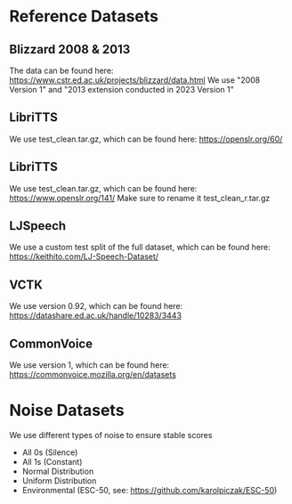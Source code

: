 # Reference Datasets

## Blizzard 2008 & 2013
The data can be found here: https://www.cstr.ed.ac.uk/projects/blizzard/data.html
We use "2008 Version 1" and "2013 extension conducted in 2023 Version 1"

## LibriTTS
We use test_clean.tar.gz, which can be found here: https://openslr.org/60/

## LibriTTS
We use test_clean.tar.gz, which can be found here: https://www.openslr.org/141/
Make sure to rename it test_clean_r.tar.gz

## LJSpeech
We use a custom test split of the full dataset, which can be found here: https://keithito.com/LJ-Speech-Dataset/

## VCTK
We use version 0.92, which can be found here: https://datashare.ed.ac.uk/handle/10283/3443

## CommonVoice
We use version 1, which can be found here: https://commonvoice.mozilla.org/en/datasets

# Noise Datasets

We use different types of noise to ensure stable scores
- All 0s (Silence)
- All 1s (Constant)
- Normal Distribution
- Uniform Distribution
- Environmental (ESC-50, see: https://github.com/karolpiczak/ESC-50)
